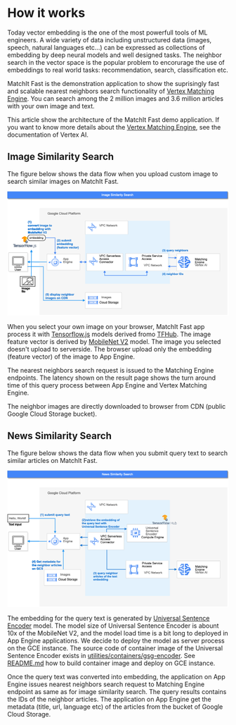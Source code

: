 # How it works

Today vector embedding is the one of the most powerfull tools of ML engineers.
A wide variety of data including unstructured data (images, speech, natural languages etc...) can be expressed as collections of embedding by deep neural models and well designed tasks.
The neighbor search in the vector space is the popular problem to encorurage the use of embeddings to real world tasks: recommendation, search, classification etc.

MatchIt Fast is the demonstration application to show the suprisingly fast and scalable nearest neighbors search functionality of [Vertex Matching Engine](https://cloud.google.com/vertex-ai/docs/matching-engine/overview).
You can search among the 2 million images and 3.6 million articles with your own image and text.

This article show the architecture of the MatchIt Fast demo application.
If you want to know more details about the [Vertex Matching Engine](https://cloud.google.com/vertex-ai/docs/matching-engine/overview), see the documentation of Vertex AI.

## Image Similarity Search

The figure below shows the data flow when you upload custom image to search similar images on MatchIt Fast.

![Image Similarity Search](images/ImageSimilaritySearch.png)

When you select your own image on your browser, MatchIt Fast app process it with [Tensorflow.js](https://www.tensorflow.org/js/) models derived fromo [TFHub](https://tfhub.dev).
The image feature vector is derived by [MobileNet V2](https://tfhub.dev/google/imagenet/mobilenet_v2_100_224/feature_vector/5) model.
The image you selected doesn't upload to serverside. The browser upload only the embedding (feature vector) of the image to App Engine.

The nearest neighbors search request is issued to the Matching Engine endpoints.
The latency shown on the result page shows the turn around time of this query process between App Engine and Vertex Matching Engine.

The neighbor images are directly downloaded to browser from CDN (public Google Cloud Storage bucket).

## News Similarity Search

The figure below shows the data flow when you submit query text to search similar articles on MatchIt Fast.

![News Similarity Search](images/NewsSimilaritySearch.png)

The embedding for the query text is generated by [Universal Sentence Encoder](https://tfhub.dev/google/universal-sentence-encoder/4) model.
The model size of Universal Sentence Encoder is abount 10x of the MobileNet V2, and the model load time is a bit long to deployed in App Engine applications.
We decide to deploy the model as server process on the GCE instance. The source code of container image of the Universal Sentence Encoder exists in [utilities/containers/gsg-encoder](../utilities/containers/gsg-encoder). See [README.md](../README.md) how to build container image and deploy on GCE instance.

Once the query text was converted into embedding, the application on App Engine issues nearest neighbors search request to Matching Engine endpoint as same as for image similarity search.
The query results contains the IDs of the neighbor articles. The application on App Engine get the metadata (title, url, language etc) of the articles from the bucket of Google Cloud Storage.

